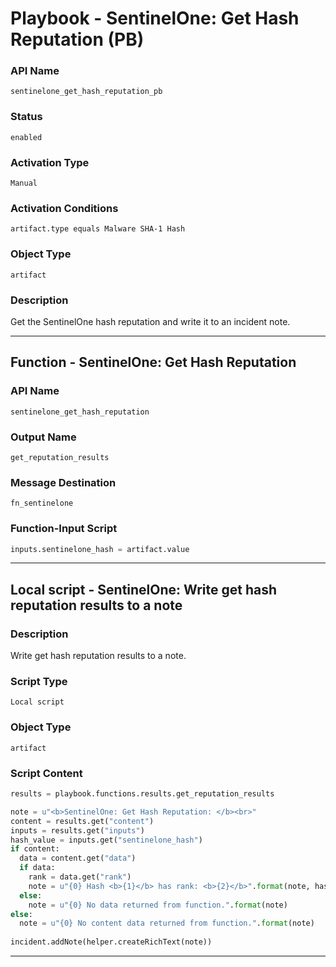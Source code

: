 <!--
    DO NOT MANUALLY EDIT THIS FILE
    THIS FILE IS AUTOMATICALLY GENERATED WITH resilient-sdk codegen
    Generated with resilient-sdk v50.0.141
-->

# Playbook - SentinelOne: Get Hash Reputation (PB)

### API Name
`sentinelone_get_hash_reputation_pb`

### Status
`enabled`

### Activation Type
`Manual`

### Activation Conditions
`artifact.type equals Malware SHA-1 Hash`

### Object Type
`artifact`

### Description
Get the SentinelOne hash reputation and write it to an incident note.


---
## Function - SentinelOne: Get Hash Reputation

### API Name
`sentinelone_get_hash_reputation`

### Output Name
`get_reputation_results`

### Message Destination
`fn_sentinelone`

### Function-Input Script
```python
inputs.sentinelone_hash = artifact.value
```

---

## Local script - SentinelOne: Write get hash reputation results to a note

### Description
Write get hash reputation results to a note.

### Script Type
`Local script`

### Object Type
`artifact`

### Script Content
```python
results = playbook.functions.results.get_reputation_results

note = u"<b>SentinelOne: Get Hash Reputation: </b><br>"
content = results.get("content")
inputs = results.get("inputs")
hash_value = inputs.get("sentinelone_hash")
if content:
  data = content.get("data")
  if data:
    rank = data.get("rank")
    note = u"{0} Hash <b>{1}</b> has rank: <b>{2}</b>".format(note, hash_value, rank)
  else:
    note = u"{0} No data returned from function.".format(note)
else:
  note = u"{0} No content data returned from function.".format(note)
  
incident.addNote(helper.createRichText(note))
```

---


